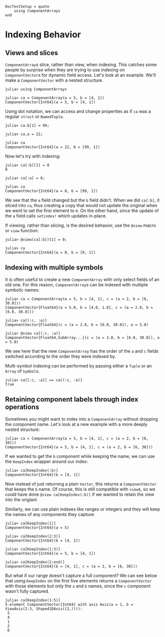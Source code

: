```@meta
DocTestSetup = quote
    using ComponentArrays
end
```

# Indexing Behavior

## Views and slices

`ComponentArray`s slice, rather than view, when indexing. This catches some people by surprise when they are trying to use indexing on `ComponentVector`s for dynamic field access. Let's look at an example. We'll make a `ComponentVector` with a nested structure.

```jldoctest views-v-slices
julia> using ComponentArrays

julia> ca = ComponentArray(a = 5, b = [4, 1])
ComponentVector{Int64}(a = 5, b = [4, 1])
```

Using dot notation, we can access and change properties as if `ca` was a regular `struct` or `NamedTuple`.

```jldoctest views-v-slices
julia> ca.b[1] = 99;

julia> ca.a = 22;

julia> ca
ComponentVector{Int64}(a = 22, b = [99, 1])
```

Now let's try with indexing:

```jldoctest views-v-slices
julia> ca[:b][1] = 0
0

julia> ca[:a] = 0;

julia> ca
ComponentVector{Int64}(a = 0, b = [99, 1])
```

We see that the `a` field changed but the `b` field didn't. When we did `ca[:b]`, it sliced into `ca`, thus creating a copy that would not update the original when we went to set the first element to `0`. On the other hand, since the update of the `a` field calls `setindex!` which updates in-place.

If viewing, rather than slicing, is the desired behavior, use the `@view` macro or `view` function:

```jldoctest views-v-slices
julia> @view(ca[:b])[1] = 0;

julia> ca
ComponentVector{Int64}(a = 0, b = [0, 1])
```

## Indexing with multiple symbols

It is often useful to create a new `ComponentArray` with only select fields of an old one. For this reason, `ComponentArray`s can be indexed with multiple symbolic names:

```jldoctest indexing-multiple-symbols
julia> ca = ComponentArray(a = 5, b = [4, 1], c = (a = 2, b = [6, 30.0]))
ComponentVector{Float64}(a = 5.0, b = [4.0, 1.0], c = (a = 2.0, b = [6.0, 30.0]))

julia> ca[(:c, :a)]
ComponentVector{Float64}(c = (a = 2.0, b = [6.0, 30.0]), a = 5.0)

julia> @view ca[(:c, :a)]
ComponentVector{Float64,SubArray...}(c = (a = 2.0, b = [6.0, 30.0]), a = 5.0)
```

We see here that the new `ComponentArray` has the order of the `a` and `c` fields switched according to the order they were indexed by.

Multi-symbol indexing can be performed by passing either a `Tuple` or an `Array` of `Symbol`s.

```jldoctest indexing-multiple-symbols
julia> ca[[:c, :a]] == ca[(:c, :a)]
true
```

## Retaining component labels through index operations

Sometimes you might want to index into a `ComponentArray` without dropping the component name. Let's look at a new example with a more deeply nested structure:

```jldoctest indexing-label-retain
julia> ca = ComponentArray(a = 5, b = [4, 1], c = (a = 2, b = [6, 30]))
ComponentVector{Int64}(a = 5, b = [4, 1], c = (a = 2, b = [6, 30]))
```

If we wanted to get the `b` component while keeping the name, we can use the `KeepIndex` wrapper around our index:

```jldoctest indexing-label-retain
julia> ca[KeepIndex(:b)]
ComponentVector{Int64}(b = [4, 1])
```

Now instead of just returning a plain `Vector`, this returns a `ComponentVector` that keeps the `b` name. Of course, this is still compatible with `view`s, so we could have done `@view ca[KeepIndex(:b)]` if we wanted to retain the view into the origianl.

Similarly, we can use plain indexes like ranges or integers and they will keep the names of any components they capture:

```jldoctest indexing-label-retain
julia> ca[KeepIndex(1)]
ComponentVector{Int64}(a = 5)

julia> ca[KeepIndex(2:3)]
ComponentVector{Int64}(b = [4, 1])

julia> ca[KeepIndex(1:3)]
ComponentVector{Int64}(a = 5, b = [4, 1])

julia> ca[KeepIndex(2:end)]
ComponentVector{Int64}(b = [4, 1], c = (a = 2, b = [6, 30]))
```

But what if our range doesn't capture a full component? We can see below that using `KeepIndex` on the first five elements returns a `ComponentVector` with those elements but only the `a` and `b` names, since the `c` component wasn't fully captured.

```jldoctest indexing-label-retain
julia> ca[KeepIndex(1:5)]
5-element ComponentVector{Int64} with axis Axis(a = 1, b = ViewAxis(2:3, Shaped1DAxis((2,)))):
 5
 4
 1
 2
 6
```
